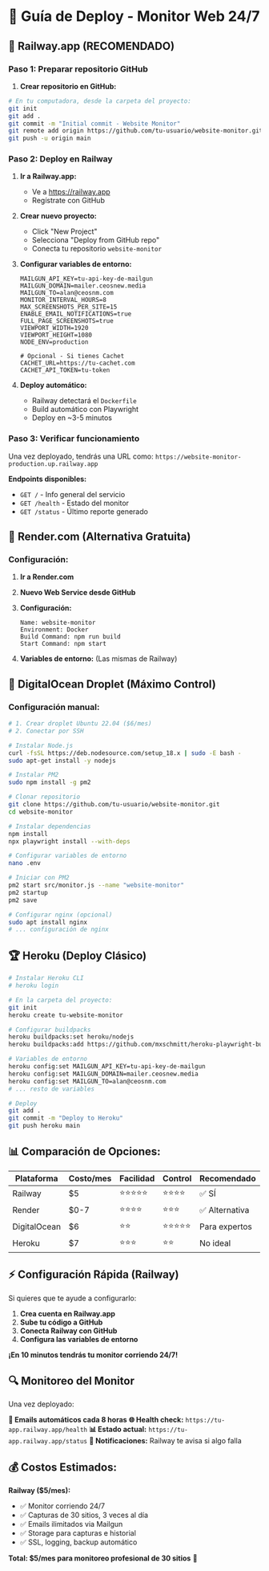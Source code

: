 # 🚀 Guía de Deploy - Monitor Web 24/7

## 🥇 **Railway.app (RECOMENDADO)**

### **Paso 1: Preparar repositorio GitHub**

1. **Crear repositorio en GitHub:**
```bash
# En tu computadora, desde la carpeta del proyecto:
git init
git add .
git commit -m "Initial commit - Website Monitor"
git remote add origin https://github.com/tu-usuario/website-monitor.git
git push -u origin main
```

### **Paso 2: Deploy en Railway**

1. **Ir a Railway.app:**
   - Ve a https://railway.app
   - Regístrate con GitHub

2. **Crear nuevo proyecto:**
   - Click "New Project"
   - Selecciona "Deploy from GitHub repo"
   - Conecta tu repositorio `website-monitor`

3. **Configurar variables de entorno:**
   ```env
   MAILGUN_API_KEY=tu-api-key-de-mailgun
   MAILGUN_DOMAIN=mailer.ceosnew.media
   MAILGUN_TO=alan@ceosnm.com
   MONITOR_INTERVAL_HOURS=8
   MAX_SCREENSHOTS_PER_SITE=15
   ENABLE_EMAIL_NOTIFICATIONS=true
   FULL_PAGE_SCREENSHOTS=true
   VIEWPORT_WIDTH=1920
   VIEWPORT_HEIGHT=1080
   NODE_ENV=production
   
   # Opcional - Si tienes Cachet
   CACHET_URL=https://tu-cachet.com
   CACHET_API_TOKEN=tu-token
   ```

4. **Deploy automático:**
   - Railway detectará el `Dockerfile`
   - Build automático con Playwright
   - Deploy en ~3-5 minutos

### **Paso 3: Verificar funcionamiento**

Una vez deployado, tendrás una URL como: `https://website-monitor-production.up.railway.app`

**Endpoints disponibles:**
- `GET /` - Info general del servicio
- `GET /health` - Estado del monitor
- `GET /status` - Último reporte generado

## 🥈 **Render.com (Alternativa Gratuita)**

### **Configuración:**

1. **Ir a Render.com**
2. **Nuevo Web Service desde GitHub**
3. **Configuración:**
   ```
   Name: website-monitor
   Environment: Docker
   Build Command: npm run build
   Start Command: npm start
   ```

4. **Variables de entorno:** (Las mismas de Railway)

## 🥉 **DigitalOcean Droplet (Máximo Control)**

### **Configuración manual:**

```bash
# 1. Crear droplet Ubuntu 22.04 ($6/mes)
# 2. Conectar por SSH

# Instalar Node.js
curl -fsSL https://deb.nodesource.com/setup_18.x | sudo -E bash -
sudo apt-get install -y nodejs

# Instalar PM2
sudo npm install -g pm2

# Clonar repositorio
git clone https://github.com/tu-usuario/website-monitor.git
cd website-monitor

# Instalar dependencias
npm install
npx playwright install --with-deps

# Configurar variables de entorno
nano .env

# Iniciar con PM2
pm2 start src/monitor.js --name "website-monitor"
pm2 startup
pm2 save

# Configurar nginx (opcional)
sudo apt install nginx
# ... configuración de nginx
```

## 🏆 **Heroku (Deploy Clásico)**

```bash
# Instalar Heroku CLI
# heroku login

# En la carpeta del proyecto:
git init
heroku create tu-website-monitor

# Configurar buildpacks
heroku buildpacks:set heroku/nodejs
heroku buildpacks:add https://github.com/mxschmitt/heroku-playwright-buildpack.git

# Variables de entorno
heroku config:set MAILGUN_API_KEY=tu-api-key-de-mailgun
heroku config:set MAILGUN_DOMAIN=mailer.ceosnew.media
heroku config:set MAILGUN_TO=alan@ceosnm.com
# ... resto de variables

# Deploy
git add .
git commit -m "Deploy to Heroku"
git push heroku main
```

## 📊 **Comparación de Opciones:**

| Plataforma | Costo/mes | Facilidad | Control | Recomendado |
|------------|-----------|-----------|---------|-------------|
| Railway    | $5        | ⭐⭐⭐⭐⭐    | ⭐⭐⭐⭐    | ✅ SÍ       |
| Render     | $0-7      | ⭐⭐⭐⭐     | ⭐⭐⭐      | ✅ Alternativa |
| DigitalOcean | $6      | ⭐⭐       | ⭐⭐⭐⭐⭐   | Para expertos |
| Heroku     | $7        | ⭐⭐⭐      | ⭐⭐       | No ideal |

## ⚡ **Configuración Rápida (Railway)**

Si quieres que te ayude a configurarlo:

1. **Crea cuenta en Railway.app**
2. **Sube tu código a GitHub**
3. **Conecta Railway con GitHub**
4. **Configura las variables de entorno**

**¡En 10 minutos tendrás tu monitor corriendo 24/7!**

## 🔍 **Monitoreo del Monitor**

Una vez deployado:

**📧 Emails automáticos cada 8 horas**
**🌐 Health check:** `https://tu-app.railway.app/health`
**📊 Estado actual:** `https://tu-app.railway.app/status`
**📱 Notificaciones:** Railway te avisa si algo falla

## 💰 **Costos Estimados:**

**Railway ($5/mes):**
- ✅ Monitor corriendo 24/7
- ✅ Capturas de 30 sitios, 3 veces al día
- ✅ Emails ilimitados via Mailgun
- ✅ Storage para capturas e historial
- ✅ SSL, logging, backup automático

**Total: $5/mes para monitoreo profesional de 30 sitios** 🚀 